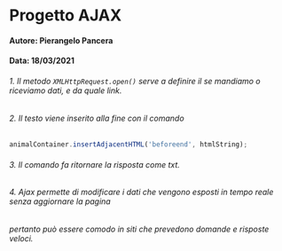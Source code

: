 # Progetto AJAX
#### Autore: Pierangelo Pancera
#### Data: 18/03/2021

###### 1. Il metodo  `XMLHttpRequest.open()` serve a definire il se mandiamo o riceviamo dati, e da quale link.
###### 2. Il testo viene inserito alla fine con il comando 
```javascript
animalContainer.insertAdjacentHTML('beforeend', htmlString);
```
###### 3. Il comando fa ritornare la risposta come txt.
###### 4. Ajax permette di modificare i dati che vengono esposti in tempo reale senza aggiornare la pagina <br /> 
###### pertanto può essere comodo in siti che prevedono domande e risposte veloci.

